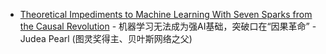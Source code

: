 - [Theoretical Impediments to Machine Learning With Seven Sparks from the Causal Revolution](Theoretical%20Impediments%20to%20Machine%20Learning%20With%20Seven%20Sparks%20from%20the%20Causal%20Revolution.pdf) - 机器学习无法成为强AI基础，突破口在“因果革命” - Judea Pearl (图灵奖得主、贝叶斯网络之父)